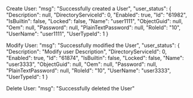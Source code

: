 ﻿Create User:
    "msg": "Successfully created a User",
    "user_status": {
        "Description": null,
        "DirectoryServiceId": 0,
        "Enabled": true,
        "Id": "61982",
        "IsBuiltin": false,
        "Locked": false,
        "Name": "user1111",
        "ObjectGuid": null,
        "Oem": null,
        "Password": null,
        "PlainTextPassword": null,
        "RoleId": "10",
        "UserName": "user1111",
        "UserTypeId": 1
    }

Modify User:
    "msg": "Successfully modified the User",
    "user_status": {
        "Description": "Modify user Description",
        "DirectoryServiceId": 0,
        "Enabled": true,
        "Id": "61874",
        "IsBuiltin": false,
        "Locked": false,
        "Name": "user3333",
        "ObjectGuid": null,
        "Oem": null,
        "Password": null,
        "PlainTextPassword": null,
        "RoleId": "10",
        "UserName": "user3333",
        "UserTypeId": 1
    }
	
Delete User:
    "msg": "Successfully deleted the User"
